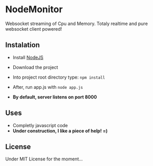 # NodeMonitor

Websocket streaming of Cpu and Memory. Totaly realtime and pure websocket client powered!

## Instalation

* Install [NodeJS](http://nodejs.org/download/)
* Download the project
* Into project root directory type: `npm install`
* After, run app.js with `node app.js`

* **By default, server listens on port 8000**

## Uses
* Completly javascript code
* **Under construction, I like a piece of help! =)**

## License
Under MIT License for the moment...
